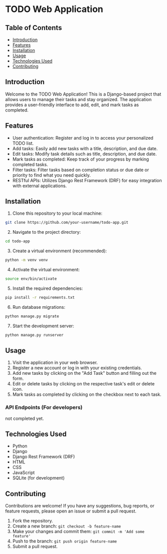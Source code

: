 # TODO Web Application


## Table of Contents

- [Introduction](#introduction)
- [Features](#features)
- [Installation](#installation)
- [Usage](#usage)
- [Technologies Used](#technologies-used)
- [Contributing](#contributing)


## Introduction

Welcome to the TODO Web Application! This is a Django-based project that allows users to manage their tasks and stay organized. The application provides a user-friendly interface to add, edit, and mark tasks as completed.

## Features

- User authentication: Register and log in to access your personalized TODO list.
- Add tasks: Easily add new tasks with a title, description, and due date.
- Edit tasks: Modify task details such as title, description, and due date.
- Mark tasks as completed: Keep track of your progress by marking completed tasks.
- Filter tasks: Filter tasks based on completion status or due date or priority to find what you need quickly.
- RESTful APIs: Utilizes Django Rest Framework (DRF) for easy integration with external applications.

## Installation

1. Clone this repository to your local machine:

```bash
git clone https://github.com/your-username/todo-app.git
```

2. Navigate to the project directory:

```bash
cd todo-app
```

3. Create a virtual environment (recommended):

```bash
python -m venv venv
```

4. Activate the virtual environment:

```bash
source env/bin/activate
```

5. Install the required dependencies:

```bash
pip install -r requirements.txt
```

6. Run database migrations:

```bash
python manage.py migrate
```
7. Start the development server:


```bash
python manage.py runserver
```


## Usage

1. Visit the application in your web browser.
2. Register a new account or log in with your existing credentials.
3. Add new tasks by clicking on the "Add Task" button and filling out the form.
4. Edit or delete tasks by clicking on the respective task's edit or delete icon.
5. Mark tasks as completed by clicking on the checkbox next to each task.

### API Endpoints (For developers)

not completed yet.


## Technologies Used

- Python
- Django
- Django Rest Framework (DRF)
- HTML
- CSS
- JavaScript
- SQLite (for development)

## Contributing

Contributions are welcome! If you have any suggestions, bug reports, or feature requests, please open an issue or submit a pull request.

1. Fork the repository.
2. Create a new branch: `git checkout -b feature-name`
3. Make your changes and commit them: `git commit -m 'Add some feature'`
4. Push to the branch: `git push origin feature-name`
5. Submit a pull request.


